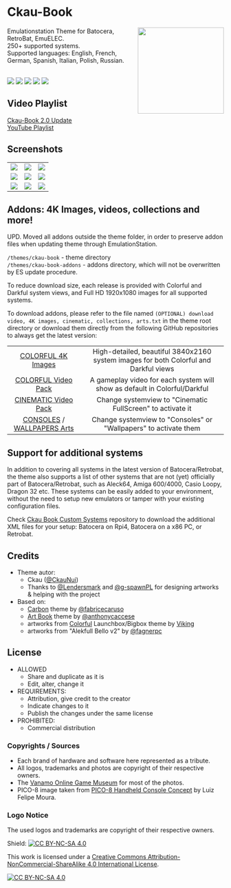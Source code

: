 # Ckau-Book


<p>
<img align="right" width="200px" src="https://i.imgur.com/eCZPBDE.png">
Emulationstation Theme for Batocera, RetroBat, EmuELEC.<br/>
250+ supported systems.<br/>
Supported languages: English, French, German, Spanish, Italian, Polish, Russian.
<br/>
<br/>
</p>
<p>
      <a href="https://img.shields.io/github/stars/CkauNui/ckau-book" alt="stars">
        <img src="https://img.shields.io/github/stars/CkauNui/ckau-book" /></a>
      <a href="https://img.shields.io/github/forks/CkauNui/ckau-book" alt="Forks">
        <img src="https://img.shields.io/github/forks/CkauNui/ckau-book" /></a>
      <a href="https://img.shields.io/github/issues/CkauNui/ckau-book" alt="Issues">
        <img src="https://img.shields.io/github/issues/CkauNui/ckau-book" /></a>
      <a href="https://img.shields.io/github/issues-closed/CkauNui/ckau-book" alt="Issues Closed">
        <img src="https://img.shields.io/github/issues-closed/CkauNui/ckau-book" /></a>
      <a href="https://img.shields.io/github/issues-pr-closed/CkauNui/ckau-book" alt="Closed PR">
        <img src="https://img.shields.io/github/issues-pr-closed/CkauNui/ckau-book" /></a>
</p>

## Video Playlist
[Ckau-Book 2.0 Update](https://youtu.be/ZZAhYxToddg)<br/>
[YouTube Playlist](https://www.youtube.com/playlist?list=PLlc3zkd7FLPScpaFz9Gf7WWrcR0v21pDv)

## Screenshots

|                                    |                                    |                                    |
| :--------------------------------: | :--------------------------------: | :--------------------------------: |
| ![](https://i.imgur.com/WSwrq1u.jpg?raw=true) | ![](https://i.imgur.com/3uKzHYp.png?raw=true) | ![](https://i.imgur.com/NL7fZf8.png?raw=true) |
| ![](https://i.imgur.com/NG1P5FZ.png?raw=true) | ![](https://i.imgur.com/BZyUFDn.png?raw=true) | ![](https://i.imgur.com/FeKK9KN.png?raw=true) |
| ![](https://i.imgur.com/n6fcyqE.png?raw=true) | ![](https://i.imgur.com/J4n82Pe.png?raw=true) | ![](https://i.imgur.com/OByObVo.png?raw=true) |

## Addons: 4K Images, videos, collections and more!
UPD. Moved all addons outside the theme folder, in order to preserve addon files when updating theme through EmulationStation.

`/themes/ckau-book` - theme directory<br/>
`/themes/ckau-book-addons` - addons directory, which will not be overwritten by ES update procedure.


To reduce download size, each release is provided with Colorful and Darkful system views, and Full HD 1920x1080 images for all supported systems.

To download addons, please refer to the file named `(OPTIONAL) download video, 4K images, cinematic, collections, arts.txt` in the theme root directory or download them directly from the following GitHub repositories to always get the latest version:

|                                    |                                    |                                    
| :--------------------------------: | :--------------------------------: |
| [COLORFUL 4K Images](https://github.com/CkauNui/ckau-book-addons-Colorful-4K-Images) | High-detailed, beautiful 3840x2160 system images for both Colorful and Darkful views
| [COLORFUL Video Pack](https://github.com/CkauNui/ckau-book-addons-Colorful-Video) | A gameplay video for each system will show as default in Colorful/Darkful
| [CINEMATIC Video Pack](https://github.com/CkauNui/ckau-book-addons-Cinematic-Video) |  Change systemview to "Cinematic FullScreen" to activate it
| [CONSOLES](https://github.com/CkauNui/ckau-book-addons-Consoles) / [WALLPAPERS Arts](https://github.com/CkauNui/ckau-book-addons-Wallpapers) | Change systemview to "Consoles" or "Wallpapers" to activate them

## Support for additional systems

In addition to covering all systems in the latest version of Batocera/Retrobat, the theme also supports a list of other systems that are not (yet) officially part of Batocera/Retrobat, such as Aleck64, Amiga 600/4000, Casio Loopy, Dragon 32 etc.
These systems can be easily added to your environment, without the need to setup new emulators or tamper with your existing configuration files.

Check [Ckau Book Custom Systems](https://github.com/g-spawnPL/ckau-book-custom-systems) repository to download the additional XML files for your setup: Batocera on Rpi4, Batocera on a x86 PC, or Retrobat.


## Credits

- Theme autor:
  - Ckau ([@CkauNui](https://github.com/CkauNui))
  - Thanks to [@Lendersmark](https://github.com/Lendersmark) and [@g-spawnPL](https://github.com/g-spawnPL) for designing artworks & helping with the project
- Based on:
  - [Carbon](https://github.com/fabricecaruso/es-theme-carbon) theme by [@fabricecaruso](https://github.com/fabricecaruso)
  - [Art Book](https://github.com/anthonycaccese/es-theme-art-book) theme by [@anthonycaccese](https://github.com/anthonycaccese)
  - artworks from [Colorful](https://forums.launchbox-app.com/topic/51590-colorful-bigbox-theme) Launchbox/Bigbox theme by [Viking](https://forums.launchbox-app.com/profile/70421-viking)
  - artworks from "Alekfull Bello v2" by [@fagnerpc](https://github.com/fagnerpc)

## License

- ALLOWED
  - Share and duplicate as it is
  - Edit, alter, change it
- REQUIREMENTS:
  - Attribution, give credit to the creator
  - Indicate changes to it
  - Publish the changes under the same license
- PROHIBITED:
  - Commercial distribution

### Copyrights / Sources
- Each brand of hardware and software here represented as a tribute.<br/>
- All logos, trademarks and photos are copyright of their respective owners.<br/>
- The [Vanamo Online Game Museum](https://commons.wikimedia.org/wiki/User:Evan-Amos) for most of the photos.<br/>
- PICO-8 image taken from [PICO-8 Handheld Console Concept](https://www.behance.net/gallery/143131355/PICO-8-Handheld-Console-Concept) by Luiz Felipe Moura.

### Logo Notice

The used logos and trademarks are copyright of their respective owners.
  
Shield: [![CC BY-NC-SA 4.0][cc-by-nc-sa-shield]][cc-by-nc-sa]

This work is licensed under a
[Creative Commons Attribution-NonCommercial-ShareAlike 4.0 International License][cc-by-nc-sa].

[![CC BY-NC-SA 4.0][cc-by-nc-sa-image]][cc-by-nc-sa]

[cc-by-nc-sa]: http://creativecommons.org/licenses/by-nc-sa/4.0/
[cc-by-nc-sa-image]: https://licensebuttons.net/l/by-nc-sa/4.0/88x31.png
[cc-by-nc-sa-shield]: https://img.shields.io/badge/License-CC%20BY--NC--SA%204.0-lightgrey.svg
